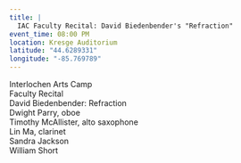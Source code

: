 ```yaml
---
title: |
  IAC Faculty Recital: David Biedenbender's "Refraction"
event_time: 08:00 PM
location: Kresge Auditorium
latitude: "44.6289331"
longitude: "-85.769789"
---
```

Interlochen Arts Camp<br>
Faculty Recital<br>
David Biedenbender: Refraction<br>
Dwight Parry, oboe<br>
Timothy McAllister, alto saxophone<br>
Lin Ma, clarinet<br>
Sandra Jackson<br>
William Short<br>
